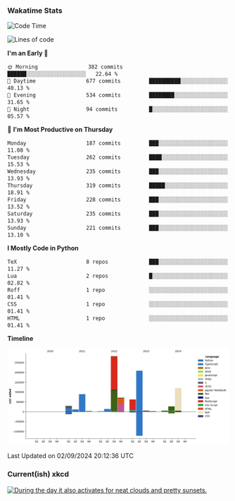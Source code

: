 ### Wakatime Stats
<!--START_SECTION:waka-->
![Code Time](http://img.shields.io/badge/Code%20Time-2%2C836%20hrs%205%20mins-blue)

![Lines of code](https://img.shields.io/badge/From%20Hello%20World%20I%27ve%20Written-933.1%20thousand%20lines%20of%20code-blue)

**I'm an Early 🐤** 

```text
🌞 Morning                382 commits         ██████░░░░░░░░░░░░░░░░░░░   22.64 % 
🌆 Daytime                677 commits         ██████████░░░░░░░░░░░░░░░   40.13 % 
🌃 Evening                534 commits         ████████░░░░░░░░░░░░░░░░░   31.65 % 
🌙 Night                  94 commits          █░░░░░░░░░░░░░░░░░░░░░░░░   05.57 % 
```
📅 **I'm Most Productive on Thursday** 

```text
Monday                   187 commits         ███░░░░░░░░░░░░░░░░░░░░░░   11.08 % 
Tuesday                  262 commits         ████░░░░░░░░░░░░░░░░░░░░░   15.53 % 
Wednesday                235 commits         ███░░░░░░░░░░░░░░░░░░░░░░   13.93 % 
Thursday                 319 commits         █████░░░░░░░░░░░░░░░░░░░░   18.91 % 
Friday                   228 commits         ███░░░░░░░░░░░░░░░░░░░░░░   13.52 % 
Saturday                 235 commits         ███░░░░░░░░░░░░░░░░░░░░░░   13.93 % 
Sunday                   221 commits         ███░░░░░░░░░░░░░░░░░░░░░░   13.10 % 
```


**I Mostly Code in Python** 

```text
TeX                      8 repos             ███░░░░░░░░░░░░░░░░░░░░░░   11.27 % 
Lua                      2 repos             █░░░░░░░░░░░░░░░░░░░░░░░░   02.82 % 
Roff                     1 repo              ░░░░░░░░░░░░░░░░░░░░░░░░░   01.41 % 
CSS                      1 repo              ░░░░░░░░░░░░░░░░░░░░░░░░░   01.41 % 
HTML                     1 repo              ░░░░░░░░░░░░░░░░░░░░░░░░░   01.41 % 
```



**Timeline**

![Lines of Code chart](https://raw.githubusercontent.com/joshuajeschek/joshuajeschek/main/assets/bar_graph.png)


 Last Updated on 02/09/2024 20:12:36 UTC
<!--END_SECTION:waka-->

### Current(ish) xkcd
<a id="xkcd-a" title="During the day it also activates for neat clouds and pretty sunsets." href="https://www.xkcd.com" target="_blank">
        <img align="center" id="xkcd-img" src="https://imgs.xkcd.com/comics/sky_alarm.png" alt="During the day it also activates for neat clouds and pretty sunsets." height=300 />
</a>
